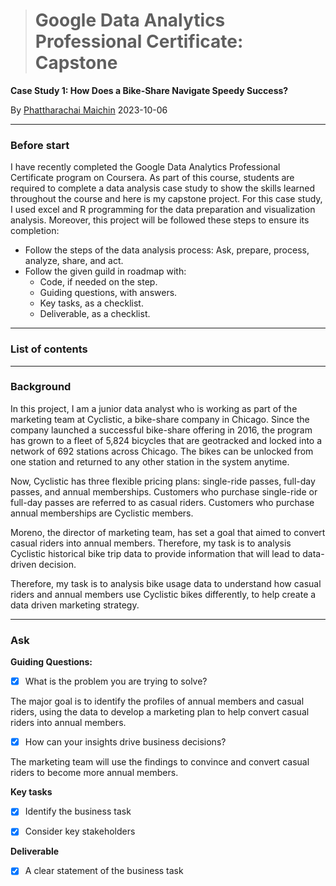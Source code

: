 > # Google Data Analytics Professional Certificate: Capstone

**Case Study 1: How Does a Bike-Share Navigate Speedy Success?**

By [Phattharachai Maichin](https://www.linkedin.com/in/phattharachai-m/)
2023-10-06

---
### Before start

I have recently completed the Google Data Analytics Professional Certificate program on Coursera. As part of this course, students are required to complete a data analysis case study to show the skills learned throughout the course and here is my capstone project. For this case study, I used excel and R programming for the data preparation and visualization analysis. Moreover, this project will be followed these steps to ensure its completion:
  * Follow the steps of the data analysis process: Ask, prepare, process, analyze, share, and act.
  * Follow the given guild in roadmap with:
      + Code, if needed on the step.
      + Guiding questions, with answers.
      + Key tasks, as a checklist.
      + Deliverable, as a checklist.
***
### List of contents


___
### Background

In this project, I am a junior data analyst who is working as part of the marketing team at Cyclistic, a bike-share company in Chicago. Since the company launched a successful bike-share offering in 2016, the program has grown to a fleet of 5,824 bicycles that are geotracked and locked into a network of 692 stations across Chicago. The bikes can be unlocked from one station and returned to any other station in the system anytime.

Now, Cyclistic has three flexible pricing plans: single-ride passes, full-day passes, and annual memberships. Customers who purchase single-ride or full-day passes are referred to as casual riders. Customers who purchase annual memberships are Cyclistic members.

Moreno, the director of marketing team, has set a goal that aimed to convert casual riders into annual members. Therefore, my task is to analysis Cyclistic historical bike trip data to provide information that will lead to data-driven decision.


Therefore, my task is to analysis bike usage data to understand how casual riders and annual members use Cyclistic bikes differently, to help create a data driven marketing strategy.


***
### Ask


**Guiding Questions:**
- [x] What is the problem you are trying to solve?


The major goal is to identify the profiles of annual members and casual riders, using the data to develop a marketing plan to help convert casual riders into annual members.

- [x] How can your insights drive business decisions?

The marketing team will use the findings to convince and convert casual riders to become more annual members.

**Key tasks**
- [x] Identify the business task

- [x] Consider key stakeholders

**Deliverable**
- [x] A clear statement of the business task

